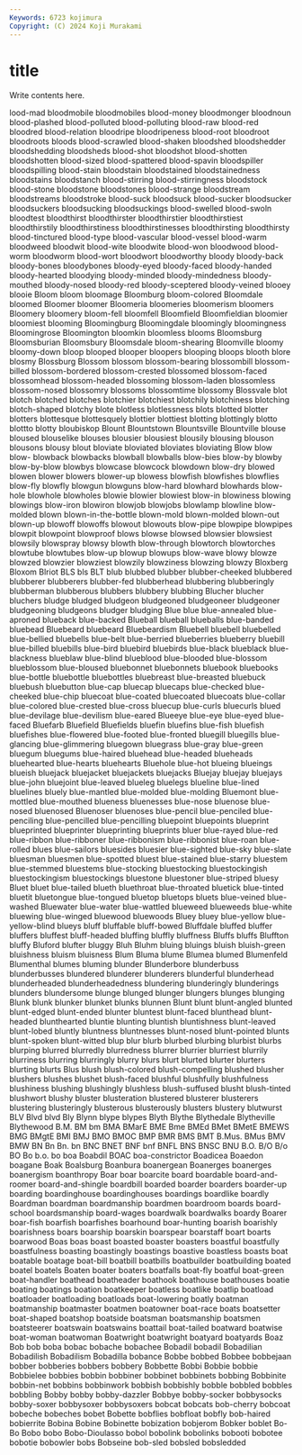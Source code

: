 ```yaml
---
Keywords: 6723 kojimura
Copyright: (C) 2024 Koji Murakami
---
```


# title

Write contents here.



lood-mad bloodmobile bloodmobiles blood-money bloodmonger bloodnoun blood-plashed blood-polluted blood-polluting blood-raw
blood-red bloodred blood-relation bloodripe bloodripeness blood-root bloodroot bloodroots bloods blood-scrawled
blood-shaken bloodshed bloodshedder bloodshedding bloodsheds blood-shot bloodshot blood-shotten bloodshotten blood-sized
blood-spattered blood-spavin bloodspiller bloodspilling blood-stain bloodstain bloodstained bloodstainedness bloodstains bloodstanch
blood-stirring blood-stirringness bloodstock blood-stone bloodstone bloodstones blood-strange bloodstream bloodstreams bloodstroke
blood-suck bloodsuck blood-sucker bloodsucker bloodsuckers bloodsucking bloodsuckings blood-swelled blood-swoln bloodtest
bloodthirst bloodthirster bloodthirstier bloodthirstiest bloodthirstily bloodthirstiness bloodthirstinesses bloodthirsting bloodthirsty blood-tinctured
blood-type blood-vascular blood-vessel blood-warm bloodweed bloodwit blood-wite bloodwite blood-won bloodwood
blood-worm bloodworm blood-wort bloodwort bloodworthy bloody bloody-back bloody-bones bloodybones bloody-eyed
bloody-faced bloody-handed bloody-hearted bloodying bloody-minded bloody-mindedness bloody-mouthed bloody-nosed bloody-red bloody-sceptered
bloody-veined blooey blooie Bloom bloom bloomage Bloomburg bloom-colored Bloomdale bloomed
Bloomer bloomer Bloomeria bloomeries bloomerism bloomers Bloomery bloomery bloom-fell bloomfell
Bloomfield Bloomfieldian bloomier bloomiest blooming Bloomingburg Bloomingdale bloomingly bloomingness Bloomingrose
Bloomington bloomkin bloomless blooms Bloomsburg Bloomsburian Bloomsbury Bloomsdale bloom-shearing Bloomville
bloomy bloomy-down bloop blooped blooper bloopers blooping bloops blooth blore
blosmy Blossburg Blossom blossom blossom-bearing blossombill blossom-billed blossom-bordered blossom-crested blossomed
blossom-faced blossomhead blossom-headed blossoming blossom-laden blossomless blossom-nosed blossomry blossoms blossomtime
blossomy Blossvale blot blotch blotched blotches blotchier blotchiest blotchily blotchiness
blotching blotch-shaped blotchy blote blotless blotlessness blots blotted blotter blotters
blottesque blottesquely blottier blottiest blotting blottingly blotto blottto blotty bloubiskop
Blount Blountstown Blountsville Blountville blouse bloused blouselike blouses blousier blousiest
blousily blousing blouson blousons blousy blout bloviate bloviated bloviates bloviating
Blow blow blow- blowback blowbacks blowball blowballs blow-bies blow-by blowby
blow-by-blow blowbys blowcase blowcock blowdown blow-dry blowed blowen blower blowers
blower-up blowess blowfish blowfishes blowflies blow-fly blowfly blowgun blowguns blow-hard
blowhard blowhards blow-hole blowhole blowholes blowie blowier blowiest blow-in blowiness
blowing blowings blow-iron blowiron blowjob blowjobs blowlamp blowline blow-molded blown
blown-in-the-bottle blown-mold blown-molded blown-out blown-up blowoff blowoffs blowout blowouts blow-pipe
blowpipe blowpipes blowpit blowpoint blowproof blows blowse blowsed blowsier blowsiest
blowsily blowspray blowsy blowth blow-through blowtorch blowtorches blowtube blowtubes blow-up
blowup blowups blow-wave blowy blowze blowzed blowzier blowziest blowzily blowziness
blowzing blowzy Bloxberg Bloxom Blriot BLS bls BLT blub blubbed
blubber blubber-cheeked blubbered blubberer blubberers blubber-fed blubberhead blubbering blubberingly blubberman
blubberous blubbers blubbery blubbing Blucher blucher bluchers bludge bludged bludgeon
bludgeoned bludgeoneer bludgeoner bludgeoning bludgeons bludger bludging Blue blue blue-annealed
blue-aproned blueback blue-backed Blueball blueball blueballs blue-banded bluebead Bluebeard bluebeard
Bluebeardism Bluebell bluebell bluebelled blue-bellied bluebells blue-belt blue-berried blueberries blueberry
bluebill blue-billed bluebills blue-bird bluebird bluebirds blue-black blueblack blue-blackness blueblaw
blue-blind blueblood blue-blooded blue-blossom blueblossom blue-bloused bluebonnet bluebonnets bluebook bluebooks
blue-bottle bluebottle bluebottles bluebreast blue-breasted bluebuck bluebush bluebutton blue-cap bluecap
bluecaps blue-checked blue-cheeked blue-chip bluecoat blue-coated bluecoated bluecoats blue-collar blue-colored
blue-crested blue-cross bluecup blue-curls bluecurls blued blue-devilage blue-devilism blue-eared Blueeye
blue-eye blue-eyed blue-faced Bluefarb Bluefield Bluefields bluefin bluefins blue-fish bluefish
bluefishes blue-flowered blue-footed blue-fronted bluegill bluegills blue-glancing blue-glimmering bluegown bluegrass
blue-gray blue-green bluegum bluegums blue-haired bluehead blue-headed blueheads bluehearted blue-hearts
bluehearts Bluehole blue-hot blueing blueings blueish bluejack bluejacket bluejackets bluejacks
Bluejay bluejay bluejays blue-john bluejoint blue-leaved blueleg bluelegs blueline blue-lined
bluelines bluely blue-mantled blue-molded blue-molding Bluemont blue-mottled blue-mouthed blueness bluenesses
blue-nose bluenose blue-nosed bluenosed Bluenoser bluenoses blue-pencil blue-penciled blue-penciling blue-pencilled
blue-pencilling bluepoint bluepoints blueprint blueprinted blueprinter blueprinting blueprints bluer blue-rayed
blue-red blue-ribbon blue-ribboner blue-ribbonism blue-ribbonist blue-roan blue-rolled blues blue-sailors bluesides
bluesier blue-sighted blue-sky blue-slate bluesman bluesmen blue-spotted bluest blue-stained blue-starry
bluestem blue-stemmed bluestems blue-stocking bluestocking bluestockingish bluestockingism bluestockings bluestone bluestoner
blue-striped bluesy Bluet bluet blue-tailed blueth bluethroat blue-throated bluetick blue-tinted
bluetit bluetongue blue-tongued bluetop bluetops bluets blue-veined blue-washed Bluewater blue-water
blue-wattled blueweed blueweeds blue-white bluewing blue-winged bluewood bluewoods Bluey bluey
blue-yellow blue-yellow-blind blueys bluff bluffable bluff-bowed Bluffdale bluffed bluffer bluffers
bluffest bluff-headed bluffing bluffly bluffness Bluffs bluffs Bluffton bluffy Bluford
blufter bluggy Bluh Bluhm bluing bluings bluish bluish-green bluishness bluism
bluisness Blum Bluma blume Blumea blumed Blumenfeld Blumenthal blumes bluming
blunder Blunderbore blunderbuss blunderbusses blundered blunderer blunderers blunderful blunderhead blunderheaded
blunderheadedness blundering blunderingly blunderings blunders blundersome blunge blunged blunger blungers
blunges blunging Blunk blunk blunker blunket blunks blunnen Blunt blunt
blunt-angled blunted blunt-edged blunt-ended blunter bluntest blunt-faced blunthead blunt-headed blunthearted
bluntie blunting bluntish bluntishness blunt-leaved blunt-lobed bluntly bluntness bluntnesses blunt-nosed
blunt-pointed blunts blunt-spoken blunt-witted blup blur blurb blurbed blurbing blurbist
blurbs blurping blurred blurredly blurredness blurrer blurrier blurriest blurrily blurriness
blurring blurringly blurry blurs blurt blurted blurter blurters blurting blurts
Blus blush blush-colored blush-compelling blushed blusher blushers blushes blushet blush-faced
blushful blushfully blushfulness blushiness blushing blushingly blushless blush-suffused blusht blush-tinted
blushwort blushy bluster blusteration blustered blusterer blusterers blustering blusteringly blusterous
blusterously blusters blustery blutwurst BLV Blvd blvd Bly Blynn blype
blypes Blyth Blythe Blythedale Blytheville Blythewood B.M. BM bm BMA
BMarE BME Bme BMEd BMet BMetE BMEWS BMG BMgtE BMI
BMJ BMO BMOC BMP BMR BMS BMT B.Mus. BMus BMV
BMW BN Bn Bn. bn BNC BNET BNF bnf BNFL
BNS BNSC BNU B.O. B/O B/o BO Bo b.o. bo
boa Boabdil BOAC boa-constrictor Boadicea Boaedon boagane Boak Boalsburg Boanbura
boanergean Boanerges boanerges boanergism boanthropy Boar boar boarcite board boardable
board-and-roomer board-and-shingle boardbill boarded boarder boarders boarder-up boarding boardinghouse boardinghouses
boardings boardlike boardly Boardman boardman boardmanship boardmen boardroom boards board-school
boardsmanship board-wages boardwalk boardwalks boardy Boarer boar-fish boarfish boarfishes boarhound
boar-hunting boarish boarishly boarishness boars boarship boarskin boarspear boarstaff boart
boarts boarwood Boas boas boast boasted boaster boasters boastful boastfully
boastfulness boasting boastingly boastings boastive boastless boasts boat boatable boatage
boat-bill boatbill boatbills boatbuilder boatbuilding boated boatel boatels Boaten boater
boaters boatfalls boat-fly boatful boat-green boat-handler boathead boatheader boathook boathouse
boathouses boatie boating boatings boation boatkeeper boatless boatlike boatlip boatload
boatloader boatloading boatloads boat-lowering boatly boatman boatmanship boatmaster boatmen boatowner
boat-race boats boatsetter boat-shaped boatshop boatside boatsman boatsmanship boatsmen boatsteerer
boatswain boatswains boattail boat-tailed boatward boatwise boat-woman boatwoman Boatwright boatwright
boatyard boatyards Boaz Bob bob boba bobac bobache bobachee Bobadil
bobadil Bobadilian Bobadilish Bobadilism Bobadilla bobance Bobbe bobbed Bobbee bobbejaan
bobber bobberies bobbers bobbery Bobbette Bobbi Bobbie bobbie Bobbielee bobbies
bobbin bobbiner bobbinet bobbinets bobbing Bobbinite bobbin-net bobbins bobbinwork bobbish
bobbishly bobble bobbled bobbles bobbling Bobby bobby bobby-dazzler Bobbye bobby-socker
bobbysocks bobby-soxer bobbysoxer bobbysoxers bobcat bobcats bob-cherry bobcoat bobeche bobeches
bobet Bobette bobflies bobfloat bobfly bob-haired bobierrite Bobina Bobine Bobinette
bobization bobjerom Bobker boblet Bo-Bo Bobo bobo Bobo-Dioulasso bobol bobolink
bobolinks bobooti bobotee bobotie bobowler bobs Bobseine bob-sled bobsled bobsledded
